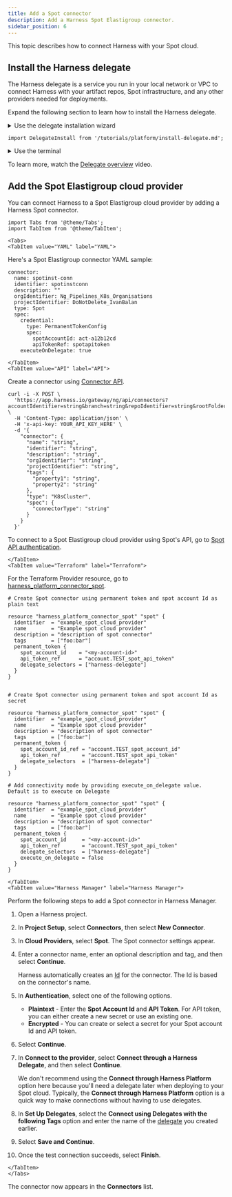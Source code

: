 ```yaml
---
title: Add a Spot connector
description: Add a Harness Spot Elastigroup connector.
sidebar_position: 6
---
```


This topic describes how to connect Harness with your Spot cloud.

## Install the Harness delegate

The Harness delegate is a service you run in your local network or VPC to connect Harness with your artifact repos, Spot infrastructure, and any other providers needed for deployments.

Expand the following section to learn how to install the Harness delegate.

<details>
<summary>Use the delegate installation wizard</summary>

1. In your Harness project, select **Project Setup**.
2. Select **Delegates**.
3. Select **Install a Delegate**.
4. Follow the delegate installation wizard.

Use this [delegate installation wizard video](https://www.youtube.com/watch?v=yLMCxs3onH8) to guide you through the process.

</details>

```mdx-code-block
import DelegateInstall from '/tutorials/platform/install-delegate.md';
```

<details>
<summary>Use the terminal</summary>
<DelegateInstall />
</details>

To learn more, watch the [Delegate overview](/docs/platform/delegates/delegate-concepts/delegate-overview) video.

## Add the Spot Elastigroup cloud provider

You can connect Harness to a Spot Elastigroup cloud provider by adding a Harness Spot connector. 

```mdx-code-block
import Tabs from '@theme/Tabs';
import TabItem from '@theme/TabItem';
```
```mdx-code-block
<Tabs>
<TabItem value="YAML" label="YAML">
```
Here's a Spot Elastigroup connector YAML sample: 

```
connector:
  name: spotinst-conn
  identifier: spotinstconn
  description: ""
  orgIdentifier: Ng_Pipelines_K8s_Organisations
  projectIdentifier: DoNotDelete_IvanBalan
  type: Spot
  spec:
    credential:
      type: PermanentTokenConfig
      spec:
        spotAccountId: act-a12b12cd
        apiTokenRef: spotapitoken
    executeOnDelegate: true
```

```mdx-code-block
</TabItem>
<TabItem value="API" label="API">
```
Create a connector using [Connector API](https://apidocs.harness.io/tag/Connectors).

```
curl -i -X POST \
  'https://app.harness.io/gateway/ng/api/connectors?accountIdentifier=string&branch=string&repoIdentifier=string&rootFolder=string&filePath=string&commitMsg=string&isNewBranch=false&baseBranch=string&connectorRef=string&storeType=INLINE&repoName=string' \
  -H 'Content-Type: application/json' \
  -H 'x-api-key: YOUR_API_KEY_HERE' \
  -d '{
    "connector": {
      "name": "string",
      "identifier": "string",
      "description": "string",
      "orgIdentifier": "string",
      "projectIdentifier": "string",
      "tags": {
        "property1": "string",
        "property2": "string"
      },
      "type": "K8sCluster",
      "spec": {
        "connectorType": "string"
      }
    }
  }'
```

To connect to a Spot Elastigroup cloud provider using Spot's API, go to [Spot API authentication](https://docs.spot.io/api/#section/Authentication).

```mdx-code-block
</TabItem>
<TabItem value="Terraform" label="Terraform">
```

For the Terraform Provider resource, go to [harness_platform_connector_spot](https://registry.terraform.io/providers/harness/harness/latest/docs/resources/platform_connector_spot).

```
# Create Spot connector using permanent token and spot account Id as plain text

resource "harness_platform_connector_spot" "spot" {
  identifier  = "example_spot_cloud_provider"
  name        = "Example spot cloud provider"
  description = "description of spot connector"
  tags        = ["foo:bar"]
  permanent_token {
    spot_account_id    = "<my-account-id>"
    api_token_ref      = "account.TEST_spot_api_token"
    delegate_selectors = ["harness-delegate"]
  }
}


# Create Spot connector using permanent token and spot account Id as secret

resource "harness_platform_connector_spot" "spot" {
  identifier  = "example_spot_cloud_provider"
  name        = "Example spot cloud provider"
  description = "description of spot connector"
  tags        = ["foo:bar"]
  permanent_token {
    spot_account_id_ref = "account.TEST_spot_account_id"
    api_token_ref       = "account.TEST_spot_api_token"
    delegate_selectors  = ["harness-delegate"]
  }
}

# Add connectivity mode by providing execute_on_delegate value. Default is to execute on Delegate

resource "harness_platform_connector_spot" "spot" {
  identifier  = "example_spot_cloud_provider"
  name        = "Example spot cloud provider"
  description = "description of spot connector"
  tags        = ["foo:bar"]
  permanent_token {
    spot_account_id     = "<my-account-id>"
    api_token_ref       = "account.TEST_spot_api_token"
    delegate_selectors  = ["harness-delegate"]
    execute_on_delegate = false
  }
}
```
```mdx-code-block
</TabItem>
<TabItem value="Harness Manager" label="Harness Manager">
```

Perform the following steps to add a Spot connector in Harness Manager.

1. Open a Harness project.
2. In **Project Setup**, select **Connectors**, then select **New Connector**.
3. In **Cloud Providers**, select **Spot**. The Spot connector settings appear. 
4. Enter a connector name, enter an optional description and tag, and then select **Continue**.
   
   Harness automatically creates an [Id](/docs/platform/References/entity-identifier-reference) for the connector. The Id is based on the connector's name.
5. In **Authentication**, select one of the following options.
    * **Plaintext** - Enter the **Spot Account Id** and **API Token**. For API token, you can either create a new secret or use an existing one.
    * **Encrypted** - You can create or select a secret for your Spot account Id and API token.
6. Select **Continue**.
7. In **Connect to the provider**, select **Connect through a Harness Delegate**, and then select **Continue**.
   
   We don't recommend using the **Connect through Harness Platform** option here because you'll need a delegate later when deploying to your Spot cloud. Typically, the **Connect through Harness Platform** option is a quick way to make connections without having to use delegates.

8.  In **Set Up Delegates**, select the **Connect using Delegates with the following Tags** option and enter the name of the [delegate](#install-the-harness-delegate) you created earlier.
9.  Select **Save and Continue**.
10. Once the test connection succeeds, select **Finish**. 

```mdx-code-block
</TabItem>    
</Tabs>
```
    
The connector now appears in the **Connectors** list.
